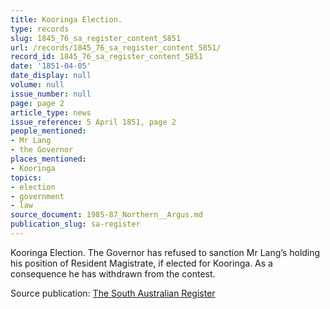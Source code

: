 ```yaml
---
title: Kooringa Election.
type: records
slug: 1845_76_sa_register_content_5851
url: /records/1845_76_sa_register_content_5851/
record_id: 1845_76_sa_register_content_5851
date: '1851-04-05'
date_display: null
volume: null
issue_number: null
page: page 2
article_type: news
issue_reference: 5 April 1851, page 2
people_mentioned:
- Mr Lang
- the Governor
places_mentioned:
- Kooringa
topics:
- election
- government
- law
source_document: 1985-87_Northern__Argus.md
publication_slug: sa-register
---
```


Kooringa Election.  The Governor has refused to sanction Mr Lang’s holding his position of Resident Magistrate, if elected for Kooringa.  As a consequence he has withdrawn from the contest.

Source publication: [The South Australian Register](/publications/sa-register/)
